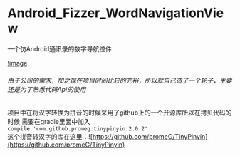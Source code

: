 # Android_Fizzer_WordNavigationView
一个仿Android通讯录的数字导航控件

[!image](https://github.com/Fizzzzer/Android_Fizzer_WordNavigationView/blob/master/test.gif)

###### 由于公司的需求，加之现在项目时间比较的充裕，所以就自己造了一个轮子，主要还是为了熟悉代码Api的使用  
项目中在将汉字转换为拼音的时候采用了github上的一个开源库所以在拷贝代码的时候  需要在gradle里面中加入  
` compile 'com.github.promeg:tinypinyin:2.0.2' `  
这个拼音转汉字的库在这里：![https://github.com/promeG/TinyPinyin](https://github.com/promeG/TinyPinyin)
